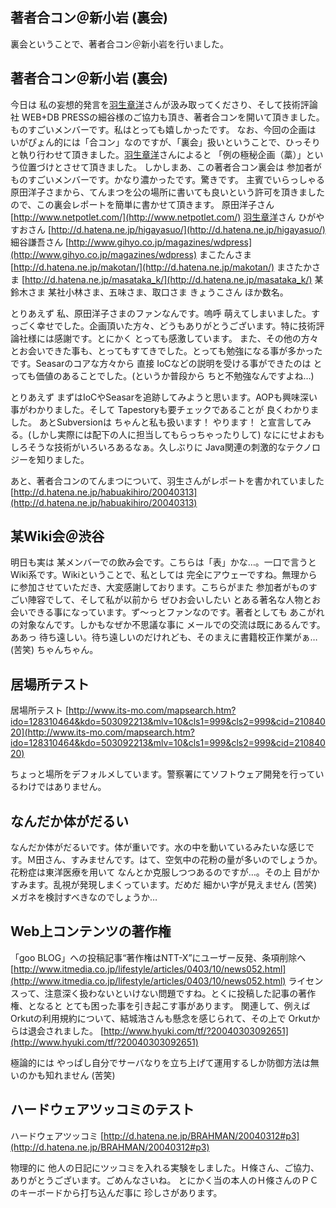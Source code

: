 ## 著者合コン＠新小岩 (裏会)

裏会ということで、著者合コン＠新小岩を行いました。






## 著者合コン＠新小岩 (裏会)


今日は 私の妄想的発言を[羽生章洋](http://d.hatena.ne.jp/habuakihiro/)さんが汲み取ってくださり、そして技術評論社
WEB+DB PRESSの細谷様のご協力も頂き、著者合コンを開いて頂きました。ものすごいメンバーです。私はとっても嬉しかったです。
なお、今回の企画は いがぴょん的には「合コン」なのですが、「裏会」扱いということで、ひっそりと執り行わせて頂きました。[羽生章洋](http://d.hatena.ne.jp/habuakihiro/)さんによると
「例の極秘企画（藁）」という位置づけとさせて頂きました。
しかしまあ、この著者合コン裏会は 参加者が ものすごいメンバーです。かなり濃かったです。驚きです。
主賓でいらっしゃる原田洋子さまから、てんまつを公の場所に書いても良いという許可を頂きましたので、この裏会レポートを簡単に書かせて頂きます。
原田洋子さん
  [http://www.netpotlet.com/](http://www.netpotlet.com/)
  [羽生章洋](http://d.hatena.ne.jp/habuakihiro/)さん
  ひがやすおさん
  [http://d.hatena.ne.jp/higayasuo/](http://d.hatena.ne.jp/higayasuo/)
  細谷謙吾さん
  [http://www.gihyo.co.jp/magazines/wdpress](http://www.gihyo.co.jp/magazines/wdpress)
  まこたんさま
  [http://d.hatena.ne.jp/makotan/](http://d.hatena.ne.jp/makotan/)
  まさたかさま
  [http://d.hatena.ne.jp/masataka_k/](http://d.hatena.ne.jp/masataka_k/)
  某鈴木さま
  某社小林さま、五味さま、取口さま
  きょうこさん
  ほか数名。


とりあえず 私、原田洋子さまのファンなんです。嗚呼 萌えてしまいました。すっごく幸せでした。企画頂いた方々、どうもありがとうございます。特に技術評論社様には感謝です。とにかく
とっても感激しています。
また、その他の方々とお会いできた事も、とってもすてきでした。とっても勉強になる事が多かったです。Seasarのコアな方々から
直接 IoCなどの説明を受ける事ができたのは とっても価値のあることでした。(というか普段から
ちと不勉強なんですよね…)

とりあえず まずはIoCやSeasarを追跡してみようと思います。AOPも興味深い事がわかりました。そして
Tapestoryも要チェックであることが 良くわかりました。
あとSubversionは ちゃんと私も扱います！ やります！ と宣言してみる。(しかし実際には配下の人に担当してもらっちゃったりして)
なににせよおもしろそうな技術がいろいろあるなぁ。久しぶりに Java関連の刺激的なテクノロジーを知りました。

あと、著者合コンのてんまつについて、羽生さんがレポートを書かれていました
[http://d.hatena.ne.jp/habuakihiro/20040313](http://d.hatena.ne.jp/habuakihiro/20040313)


## 某Wiki会＠渋谷


明日も実は 某メンバーでの飲み会です。こちらは「表」かな…。一口で言うと
Wiki系です。Wikiということで、私としては 完全にアウェーですね。無理からに参加させていただき、大変感謝しております。こちらがまた
参加者がものすごい陣容でして、そして私が以前から ぜひお会いしたい とある著名な人物とお会いできる事になっています。ず～っとファンなのです。著者としても
あこがれの対象なんです。しかもなぜか不思議な事に メールでの交流は既にあるんです。
ああっ 待ち遠しい。待ち遠しいのだけれども、そのまえに書籍校正作業がぁ…
(苦笑) ちゃんちゃん。

## 居場所テスト

居場所テスト
  [http://www.its-mo.com/mapsearch.htm?ido=128310464&kdo=503092213&mlv=10&cls1=999&cls2=999&cid=21084020](http://www.its-mo.com/mapsearch.htm?ido=128310464&kdo=503092213&mlv=10&cls1=999&cls2=999&cid=21084020)


ちょっと場所をデフォルメしています。警察署にてソフトウェア開発を行っているわけではありません。

## なんだか体がだるい


なんだか体がだるいです。体が重いです。水の中を動いているみたいな感じです。Ｍ田さん、すみませんです。はて、空気中の花粉の量が多いのでしょうか。花粉症は東洋医療を用いて なんとか克服しつつあるのですが…。その上 目がかすみます。乱視が発現しまくっています。だめだ 細かい字が見えません (苦笑) メガネを検討すべきなのでしょうか…

## Web上コンテンツの著作権

「goo BLOG」への投稿記事“著作権はNTT-X”にユーザー反発、条項削除へ
  [http://www.itmedia.co.jp/lifestyle/articles/0403/10/news052.html](http://www.itmedia.co.jp/lifestyle/articles/0403/10/news052.html)
  ライセンスって、注意深く扱わないといけない問題ですね。とくに投稿した記事の著作権、となると とても困った事を引き起こす事があります。
  関連して、例えばOrkutの利用規約について、結城浩さんも懸念を感じられて、その上で Orkutからは退会されました。
  [http://www.hyuki.com/tf/?20040303092651](http://www.hyuki.com/tf/?20040303092651)


極論的には やっぱし自分でサーバなりを立ち上げて運用するしか防御方法は無いのかも知れません
(苦笑)

## ハードウェアツッコミのテスト

ハードウェアツッコミ
  [http://d.hatena.ne.jp/BRAHMAN/20040312#p3](http://d.hatena.ne.jp/BRAHMAN/20040312#p3)


物理的に 他人の日記にツッコミを入れる実験をしました。Ｈ條さん、ご協力、ありがとうございます。ごめんなさいね。
とにかく当の本人のＨ條さんのＰＣのキーボードから打ち込んだ事に 珍しさがあります。